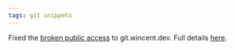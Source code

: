```yaml
---
tags: git snippets
---
```


Fixed the [broken public access](/twitter/142) to git.wincent.dev. Full details [here](/wiki/fatal%3a_protocol_error%3a_bad_line_length_character).
